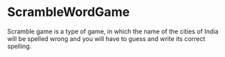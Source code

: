 # ScrambleWordGame
Scramble game is a type of game, in which the name of the cities of India will be spelled wrong and you will have to guess and write its correct spelling.
